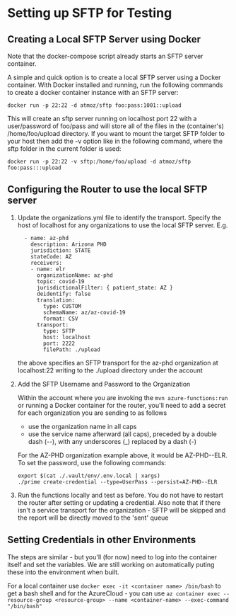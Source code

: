 # Setting up SFTP for Testing

## Creating a Local SFTP Server using Docker
Note that the docker-compose script already starts an SFTP server container.

A simple and quick option is to create a local SFTP server using a Docker container.  With Docker installed and running, run the following commands to create a docker container instance with an SFTP server:
```
docker run -p 22:22 -d atmoz/sftp foo:pass:1001::upload
```
This will create an sftp server running on localhost port 22 with a user/password of foo/pass and will store all of the files in the (container's) /home/foo/upload directory.  If you want to mount the target SFTP folder to your host then add the -v option like in the following command, where the sftp folder in the current folder is used:

```
docker run -p 22:22 -v sftp:/home/foo/upload -d atmoz/sftp foo:pass:::upload 
```

## Configuring the Router to use the local SFTP server
1.  Update the organizations.yml file to identify the transport.  Specify the host of localhost for any organizations to use the local SFTP server.  E.g. 

    ```
      - name: az-phd
        description: Arizona PHD
        jurisdiction: STATE
        stateCode: AZ
        receivers:
        - name: elr
          organizationName: az-phd
          topic: covid-19
          jurisdictionalFilter: { patient_state: AZ }
          deidentify: false
          translation:
            type: CUSTOM
            schemaName: az/az-covid-19
            format: CSV
          transport:
            type: SFTP
            host: localhost
            port: 2222
            filePath: ./upload
    ```
    the above specifies an SFTP transport for the az-phd organization at localhost:22 writing to the ./upload directory under the account

1. Add the SFTP Username and Password to the Organization

    Within the account where you are invoking the `mvn azure-functions:run` or running a Docker container for the router, you'll need to add a secret for each organization you are sending to as follows

    * use the organization name in all caps
    * use the service name afterward (all caps), preceded by a double dash (--), with any underscores (_) replaced by a dash (-)

    For the AZ-PHD organization example above, it would be AZ-PHD--ELR.  To set the password, use the following commands:
    
    ```
    export $(cat ./.vault/env/.env.local | xargs)
    ./prime create-credential --type=UserPass --persist=AZ-PHD--ELR
    ```

1. Run the functions locally and test as before.  You do not have to restart the router after setting or updating a credential.  Also note that if there isn't a service transport for the organization - SFTP will be skipped and the report will be directly moved to the 'sent' queue

## Setting Credentials in other Environments

The steps are similar - but you'll (for now) need to log into the container itself and set the variables.  We are still working on automatically puting these into the environment when built.

For a local container use `docker exec -it <container name> /bin/bash` to get a bash shell and for the AzureCloud - you can use `az container exec --resource-group <resource-group> --name <container-name> --exec-command "/bin/bash"`